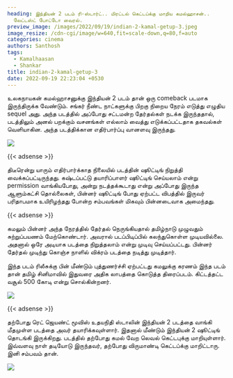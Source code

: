 ```yaml
---
heading: இந்தியன் 2 படம் ரி-ஸ்டார்ட்.. மிரட்டல் கெட்டப்க்கு மாறிய கமல்ஹாசன்..
  லேட்டஸ்ட் போட்டோ வைரல்.
preview_image: /images/2022/09/19/indian-2-kamal-getup-3.jpeg
image_resize: /cdn-cgi/image/w=640,fit=scale-down,q=80,f=auto
categories: cinema
authors: Santhosh
tags:
  - Kamalhaasan
  - Shankar
title: indian-2-kamal-getup-3
date: 2022-09-19 22:23:04 +0530
---
```



உலகநாயகன் கமல்ஹாசனுக்கு இந்தியன் 2 படம் தான் ஒரு comeback படமாக இருந்திருக்க வேண்டும். சங்கர் நீண்ட நாட்களுக்கு பிறகு நிறைய நேரம் எடுத்து எழுதிய sequel அது. அந்த படத்தில் அப்போது சட்டமன்ற தேர்தல்கள் நடக்க இருந்ததால், படத்திலும் அனல் பறக்கும் வசனங்கள் எல்லாம் வைத்து எடுக்கப்பட்டதாக தகவல்கள் வெளியாகின. அந்த படத்திக்கான எதிர்பார்ப்பு வானளவு இருந்தது.

![](/images/2022/09/19/indian-2-kamal-getup-2.jpeg)

{{< adsense >}}

திடீரென்று யாரும் எதிர்பார்க்காத நிலையில் படத்தின் ஷூட்டிங் நிறுத்தி வைக்கப்பட்டிருந்தது. கஷ்டப்பட்டு தயாரிப்பாளர் ஷூட்டிங் செய்யலாம் என்று permission வாங்கியபோது, அன்று நடத்தக்கூடாது என்று அப்போது இருந்த ஆளும்கட்சி தொல்லைகள், பின்னர் ஷூட்டிங் போது ஏற்பட்ட விபத்தில் இருவர் பரிதாபமாக உயிரிழந்தது போன்ற சம்பவங்கள் மிகவும் பின்னடைவாக அமைந்தது.

{{< adsense >}}

கமலும் பின்னர் அந்த நேரத்தில் தேர்தல் நெருங்கியதால் தமிழ்நாடு முழுவதும் சுற்றுப்பயணம் மேற்கொண்டார். அவரால் படப்பிடிப்பில் கலந்துகொள்ள முடியவில்லை. அதனால் ஒரே அடியாக படத்தை நிறுத்தலாம் என்று முடிவு செய்யப்பட்டது. பின்னர் தேர்தல் முடிந்து கொஞ்ச நாளில் விக்ரம் படத்தை நடித்து முடித்தார்.

இந்த படம் ரிலீசுக்கு பின் மீண்டும் புத்துணர்ச்சி ஏற்பட்டது கமலுக்கு கரணம் இந்த படம் தான் தமிழ் சினிமாவில் இதுவரை அதிக லாபத்தை கொடுத்த திரைப்படம். கிட்டத்தட்ட வசூல் 500 கோடி என்று சொல்கின்றனர்.

![](/images/2022/09/19/indian-2-kamal-getup-1.jpeg)

{{< adsense >}}

தற்போது ரெட் ஜெயண்ட் மூவிஸ் உதயநிதி ஸ்டாலின் இந்தியன் 2 படத்தை வாங்கி மீதமுள்ள படத்தை அவர் தயாரிக்கவுள்ளார். இதனால் மீண்டும் இந்தியன் 2 ஷூட்டிங் தொடங்கி இருக்கிறது. படத்தில் தற்போது கமல் வேற லெவல் கெட்டபுக்கு மாறியுள்ளார். இவ்வளவு நாள் தடியோடு இருந்தவர், தற்போது விருமாண்டி கெட்டப்க்கு மாறிட்டாரு. இனி சம்பவம் தான்.

![](/images/2022/09/19/indian-2-kamal-getup.jpeg)